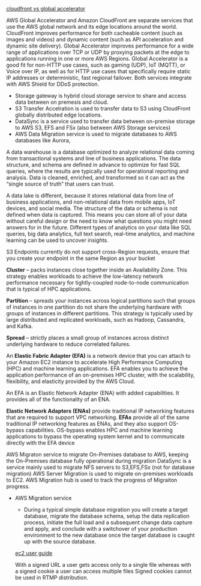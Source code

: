 [cloudfront vs global accelerator](https://tutorialsdojo.com/aws-global-accelerator-vs-amazon-cloudfront/)

AWS Global Accelerator and Amazon CloudFront are separate services that use the AWS global network and its edge locations around the world. CloudFront improves performance for both cacheable content (such as images and videos) and dynamic content (such as API acceleration and dynamic site delivery). Global Accelerator improves performance for a wide range of applications over TCP or UDP by proxying packets at the edge to applications running in one or more AWS Regions. Global Accelerator is a good fit for non-HTTP use cases, such as gaming (UDP), IoT (MQTT), or Voice over IP, as well as for HTTP use cases that specifically require static IP addresses or deterministic, fast regional failover. Both services integrate with AWS Shield for DDoS protection.

* Storage gateway is hybrid cloud storage service to share and access data between on premesis and cloud.
* S3 Transfer Accelration is used to transfer data to S3 using CloudFront globally distributed edge locations.
* DataSync is a service used to transfer data between on-premise storage to AWS S3, EFS and FSx (also between AWS Storage services)
* AWS Data Migration service is used to migrate databases to AWS databases like Aurora,

A data warehouse is a database optimized to analyze relational data coming from transactional systems and line of business applications. The data structure, and schema are defined in advance to optimize for fast SQL queries, where the results are typically used for operational reporting and analysis. Data is cleaned, enriched, and transformed so it can act as the “single source of truth” that users can trust.

A data lake is different, because it stores relational data from line of business applications, and non-relational data from mobile apps, IoT devices, and social media. The structure of the data or schema is not defined when data is captured. This means you can store all of your data without careful design or the need to know what questions you might need answers for in the future. Different types of analytics on your data like SQL queries, big data analytics, full text search, real-time analytics, and machine learning can be used to uncover insights.

S3 Endpoints currently do not support cross-Region requests, ensure that you create your endpoint in the same Region as your bucket

__Cluster__ – packs instances close together inside an Availability Zone. This strategy enables workloads to achieve the low-latency network performance necessary for tightly-coupled node-to-node communication that is typical of HPC applications.

__Partition__ – spreads your instances across logical partitions such that groups of instances in one partition do not share the underlying hardware with groups of instances in different partitions. This strategy is typically used by large distributed and replicated workloads, such as Hadoop, Cassandra, and Kafka.

__Spread__ – strictly places a small group of instances across distinct underlying hardware to reduce correlated failures.

An __Elastic Fabric Adapter (EFA)__ is a network device that you can attach to your Amazon EC2 instance to accelerate High Performance Computing (HPC) and machine learning applications. EFA enables you to achieve the application performance of an on-premises HPC cluster, with the scalability, flexibility, and elasticity provided by the AWS Cloud.

An EFA is an Elastic Network Adapter (ENA) with added capabilities. It provides all of the functionality of an ENA.

__Elastic Network Adapters (ENAs)__ provide traditional IP networking features that are required to support VPC networking. __EFAs__ provide all of the same traditional IP networking features as ENAs, and they also support OS-bypass capabilities. OS-bypass enables HPC and machine learning applications to bypass the operating system kernel and to communicate directly with the EFA device

AWS Migraton service to migrate On-Premises database to AWS, keeping the On-Premises database fully operational during migration
DataSync is a service mainly used to migrate NFS servers to S3,EFS,FSx (not for database migration)
AWS Server Migration is used to migrate on-premises workloads to EC2.
AWS Migration hub is used to track the progress of Migraiton progress.

* AWS Migration service
  * During a typical simple database migration you will create a target database, migrate the database schema, setup the data replication process, initiate the full load and a subsequent change data capture and apply, and conclude with a switchover of your production environment to the new database once the target database is caught up with the source database.
  
  [ec2 user guide](https://docs.aws.amazon.com/AWSEC2/latest/UserGuide/ec2-ug.pdf)

  With a signed URL a user gets access only to a single file whereas with a signed cookie a user can access multiple files
  Signed cookies cannot be used in RTMP distribution.